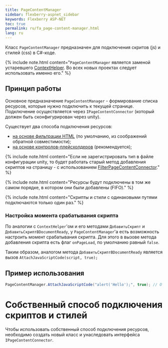 ```yaml
---
title: PageContentManager
sidebar: flexberry-aspnet_sidebar
keywords: Flexberry ASP-NET
toc: true
permalink: ru/fa_page-content-manager.html
lang: ru
---
```


Класс `PageContentManager` предназначен для подключения скритов (js) и стилей (css) в C#-коде.

{% include note.html content="`PageContentManager` является заменой устаревшего [ContextHelper](fa_context-helper.html). Во всех новых проектах следует использовать именно его." %}

## Принцип работы

Основное предназначение `PageContentManager` - формирование списка ресурсов, которые нужно подключить к текущей странице. Подключение осуществляется через `IPageContentConnector` (который должен быть сконфигурирован через unity). 

Существует два способа подключения ресурсов:

* [на основе фильтрации HTML](fa_filter-page-content-connector.html) (по умолчанию, из соображений обратной совместимости);
* [на основе контролов-плейсхолдеров](fa_placeholder-page-content-connector.html) (рекомендуется);

{% include note.html content="Если не зарегистрировать тип в файле конфигурации unity, то будет работать старый метод добавления скриптов на страницу - с использованием  [FilterPageContentConnector](fa_filter-page-content-connector.html)." %}

{% include note.html content="Ресурсы будут подключены в том же самом порядке, в котором они были добавлены (FIFO)." %}

{% include note.html content="Скрипты и стили с одинаковыми путями подключаются только один раз." %}

### Настройка момента срабатывания скрипта

По аналогии с `ContextHelper`'ом и его методами `ДобавитьСкрипт` и `ДобавитьСкриптВDocumentReady`, у `PageContentManager`'а есть возможность настроить момент срабатывания скрипта. Для этого в вызове метода добавления скрипта есть флаг `onPageLoad`, по умолчанию равный `false`.

Таким образом, аналогом метода `ДобавитьСкриптВDocumentReady` является вызов `AttachJavaScriptCode(script, true);`

## Пример использования

```csharp
PageContentManager.AttachJavaScriptCode("alert('Hello');", true); // Отобразит окно с сообщением при загрузке страницы.
```

# Собственный способ подключения скриптов и стилей

Чтобы использовать собственный способ подключения ресурсов, необходимо создать новый класс и унаследовать интерфейса `IPageContentConnector`.
